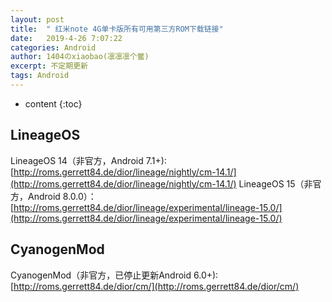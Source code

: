```yaml
---
layout: post
title:  " 红米note 4G单卡版所有可用第三方ROM下载链接"
date:   2019-4-26 7:07:22
categories: Android
author: 1404のxiaobao(凛凛凛个鳖)
excerpt: 不定期更新
tags: Android
---
```


* content
{:toc}

## LineageOS
LineageOS 14（非官方，Android 7.1+):[http://roms.gerrett84.de/dior/lineage/nightly/cm-14.1/](http://roms.gerrett84.de/dior/lineage/nightly/cm-14.1/)
LineageOS 15（非官方，Android 8.0.0）：[http://roms.gerrett84.de/dior/lineage/experimental/lineage-15.0/](http://roms.gerrett84.de/dior/lineage/experimental/lineage-15.0/)

## CyanogenMod
CyanogenMod（非官方，已停止更新Android 6.0+):[http://roms.gerrett84.de/dior/cm/](http://roms.gerrett84.de/dior/cm/)


